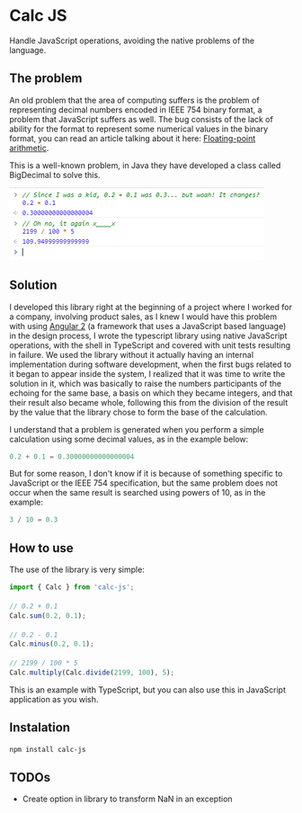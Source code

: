 # Calc JS
Handle JavaScript operations, avoiding the native problems of the language.

## The problem
An old problem that the area of computing suffers is the problem of representing decimal numbers encoded in IEEE 754 binary format, a problem that JavaScript suffers as well.
The bug consists of the lack of ability for the format to represent some numerical values in the binary format, you can read an article talking about it here:  [Floating-point arithmetic](https://en.wikipedia.org/wiki/Floating-point_arithmetic#Floating-point_numbers).

This is a well-known problem, in Java they have developed a class called BigDecimal to solve this.

![Error example](docs/problem.png)

## Solution
I developed this library right at the beginning of a project where I worked for a company, involving product sales, as I knew I would have this problem with using [Angular 2](http://angular.io/) (a framework that uses a JavaScript based language) in the design process, I wrote the typescript library using native JavaScript operations, with the shell in TypeScript and covered with unit tests resulting in failure. We used the library without it actually having an internal implementation during software development, when the first bugs related to it began to appear inside the system, I realized that it was time to write the solution in it, which was basically to raise the numbers participants of the echoing for the same base, a basis on which they became integers, and that their result also became whole, following this from the division of the result by the value that the library chose to form the base of the calculation.

I understand that a problem is generated when you perform a simple calculation using some decimal values, as in the example below:
```javascript
0.2 + 0.1 = 0.30000000000000004
```

But for some reason, I don't know if it is because of something specific to JavaScript or the IEEE 754 specification, but the same problem does not occur when the same result is searched using powers of 10, as in the example:
```javascript
3 / 10 = 0.3
```

## How to use
The use of the library is very simple:

```typescript
import { Calc } from 'calc-js';

// 0.2 + 0.1
Calc.sum(0.2, 0.1);

// 0.2 - 0.1
Calc.minus(0.2, 0.1);

// 2199 / 100 * 5
Calc.multiply(Calc.divide(2199, 100), 5);
```

This is an example with TypeScript, but you can also use this in JavaScript application as you wish.

## Instalation
```sh
npm install calc-js
```

## TODOs
- Create option in library to transform NaN in an exception